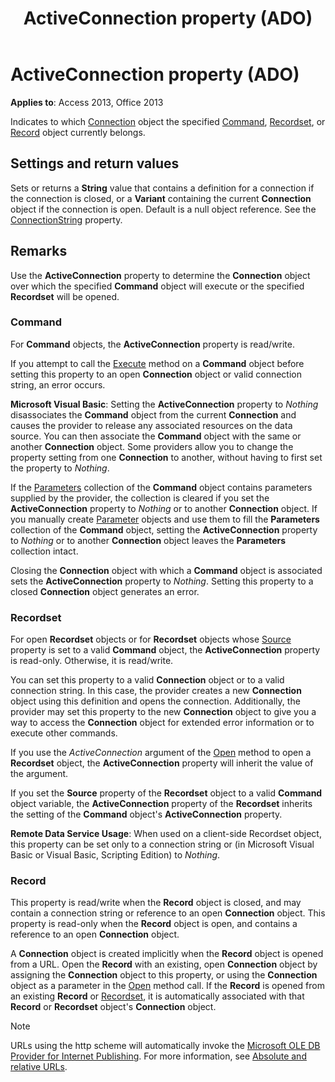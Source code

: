 ﻿---
title: ActiveConnection property (ADO)
TOCTitle: ActiveConnection property (ADO)
ms:assetid: 5501b2d7-b62c-5fff-1edd-2b7efb3f8c4a
ms:mtpsurl: https://msdn.microsoft.com/library/JJ249281(v=office.15)
ms:contentKeyID: 48544918
ms.date: 10/17/2018
mtps_version: v=office.15
f1_keywords:
- ado210.chm1231115
f1_categories:
- Office.Version=v15
---

# ActiveConnection property (ADO)

**Applies to**: Access 2013, Office 2013

Indicates to which [Connection](connection-object-ado.md) object the specified [Command](command-object-ado.md), [Recordset](recordset-object-ado.md), or [Record](record-object-ado.md) object currently belongs.

## Settings and return values

Sets or returns a **String** value that contains a definition for a connection if the connection is closed, or a **Variant** containing the current **Connection** object if the connection is open. Default is a null object reference. See the [ConnectionString](connectionstring-property-ado.md) property.

## Remarks

Use the **ActiveConnection** property to determine the **Connection** object over which the specified **Command** object will execute or the specified **Recordset** will be opened.

### Command

For **Command** objects, the **ActiveConnection** property is read/write.

If you attempt to call the [Execute](https://docs.microsoft.com/office/vba/access/concepts/miscellaneous/execute-method-ado-command) method on a **Command** object before setting this property to an open **Connection** object or valid connection string, an error occurs.

**Microsoft Visual Basic**: Setting the **ActiveConnection** property to *Nothing* disassociates the **Command** object from the current **Connection** and causes the provider to release any associated resources on the data source. You can then associate the **Command** object with the same or another **Connection** object. Some providers allow you to change the property setting from one **Connection** to another, without having to first set the property to *Nothing*.

If the [Parameters](parameters-collection-ado.md) collection of the **Command** object contains parameters supplied by the provider, the collection is cleared if you set the **ActiveConnection** property to *Nothing* or to another **Connection** object. If you manually create [Parameter](parameter-object-ado.md) objects and use them to fill the **Parameters** collection of the **Command** object, setting the **ActiveConnection** property to *Nothing* or to another **Connection** object leaves the **Parameters** collection intact.

Closing the **Connection** object with which a **Command** object is associated sets the **ActiveConnection** property to *Nothing*. Setting this property to a closed **Connection** object generates an error.

### Recordset

For open **Recordset** objects or for **Recordset** objects whose [Source](source-property-ado-recordset.md) property is set to a valid **Command** object, the **ActiveConnection** property is read-only. Otherwise, it is read/write.

You can set this property to a valid **Connection** object or to a valid connection string. In this case, the provider creates a new **Connection** object using this definition and opens the connection. Additionally, the provider may set this property to the new **Connection** object to give you a way to access the **Connection** object for extended error information or to execute other commands.

If you use the *ActiveConnection* argument of the [Open](open-method-ado-recordset.md) method to open a **Recordset** object, the **ActiveConnection** property will inherit the value of the argument.

If you set the **Source** property of the **Recordset** object to a valid **Command** object variable, the **ActiveConnection** property of the **Recordset** inherits the setting of the **Command** object's **ActiveConnection** property.

**Remote Data Service Usage**: When used on a client-side Recordset object, this property can be set only to a connection string or (in Microsoft Visual Basic or Visual Basic, Scripting Edition) to *Nothing*.

### Record

This property is read/write when the **Record** object is closed, and may contain a connection string or reference to an open **Connection** object. This property is read-only when the **Record** object is open, and contains a reference to an open **Connection** object.

A **Connection** object is created implicitly when the **Record** object is opened from a URL. Open the **Record** with an existing, open **Connection** object by assigning the **Connection** object to this property, or using the **Connection** object as a parameter in the [Open](open-method-ado-record.md) method call. If the **Record** is opened from an existing **Record** or [Recordset](recordset-object-ado.md), it is automatically associated with that **Record** or **Recordset** object's **Connection** object.

> [!NOTE]
> URLs using the http scheme will automatically invoke the [Microsoft OLE DB Provider for Internet Publishing](microsoft-ole-db-provider-for-internet-publishing.md). For more information, see [Absolute and relative URLs](absolute-and-relative-urls.md).




